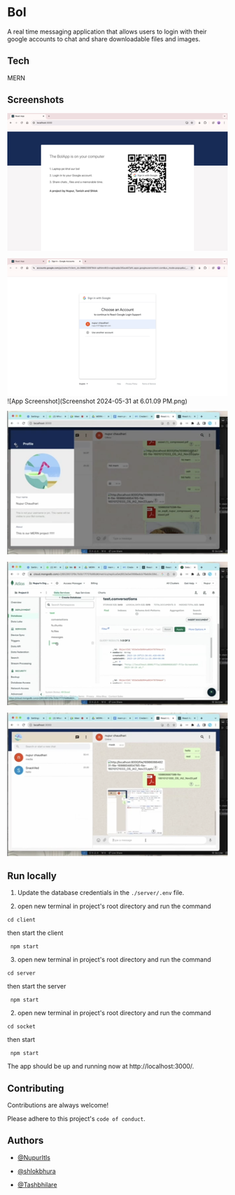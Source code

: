 # Bol

A real time messaging application that allows users to login with their google accounts to chat and share downloadable files and images.

## Tech
MERN

## Screenshots

![App Screenshot](https://github.com/NupurItIs/BOL-The-Chatting-App---MERN/blob/main/images/Screenshot%202024-05-31%20at%205.56.22%20PM.png)

![App Screenshot](https://github.com/NupurItIs/BOL-The-Chatting-App---MERN/blob/main/images/Screenshot%202024-05-31%20at%205.56.31%20PM.png)
![App Screenshot](Screenshot 2024-05-31 at 6.01.09 PM.png)


![App Screenshot](https://github.com/NupurItIs/BOL-The-Chatting-App---MERN/blob/main/images/Screenshot%202024-05-31%20at%206.01.29%20PM.png)

![App Screenshot](https://github.com/NupurItIs/BOL-The-Chatting-App---MERN/blob/main/images/Screenshot%202024-05-31%20at%206.02.49%20PM.png)

![App Screenshot](https://github.com/NupurItIs/BOL-The-Chatting-App---MERN/blob/main/images/Screenshot%202024-05-31%20at%206.03.33%20PM.png)




## Run locally


1. Update the database credentials in the `./server/.env` file.


2. open new terminal in project's root directory and run the command

 ```
 cd client
```
then start the client
```
 npm start
 ```

3. open new terminal in project's root directory and run the command

 ```
 cd server
```
then start the server
```
 npm start
 ```
 
 2. open new terminal in project's root directory and run the command

 ```
 cd socket
```
then start 
```
 npm start
 ```



The app should be up and running now at http://localhost:3000/.


## Contributing

Contributions are always welcome!


Please adhere to this project's `code of conduct`.


## Authors
- [@NupurItIs](https://github.com/NupurItIs)

- [@shlokbhura](https://github.com/shlokbhura)

- [@Tashbhilare](https://github.com/Tashbhilare)



